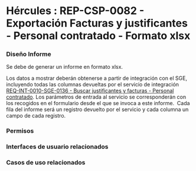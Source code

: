 # Hércules : REP\-CSP\-0082 \- Exportación Facturas y justificantes \- Personal contratado \- Formato xlsx







### Diseño Informe

Se debe de generar un informe en formato xlsx.

Los datos a mostrar deberán obtenerse a partir de integración con el SGE, incluyendo todas las columnas devueltas por el servicio de integración [REQ\-INT\-0010\-SGE\-0136 \- Buscar justificantes y facturas \- Personal contratado](/hercules/sgi-sistema-de-gestion-de-investigacion/requisitos-y-analisis-funcional/analisis-funcional-sgi-hercules/gen-aspectos-generales/int-requisitos-de-integracion/req-int-0010-sge-integracion-con-sistema-de-gestion-economica/req-int-0010-sge-0136-buscar-justificantes-y-facturas-personal-contratado.md "/hercules/sgi-sistema-de-gestion-de-investigacion/requisitos-y-analisis-funcional/analisis-funcional-sgi-hercules/gen-aspectos-generales/int-requisitos-de-integracion/req-int-0010-sge-integracion-con-sistema-de-gestion-economica/req-int-0010-sge-0136-buscar-justificantes-y-facturas-personal-contratado.md"). Los parámetros de entrada al servicio se corresponderán con los recogidos en el formulario desde el que se invoca a este informe.  Cada fila del informe será un registro devuelto por el servicio y cada columna un campo de cada registro.

### Permisos

  








### Interfaces de usuario relacionados







### Casos de uso relacionados









